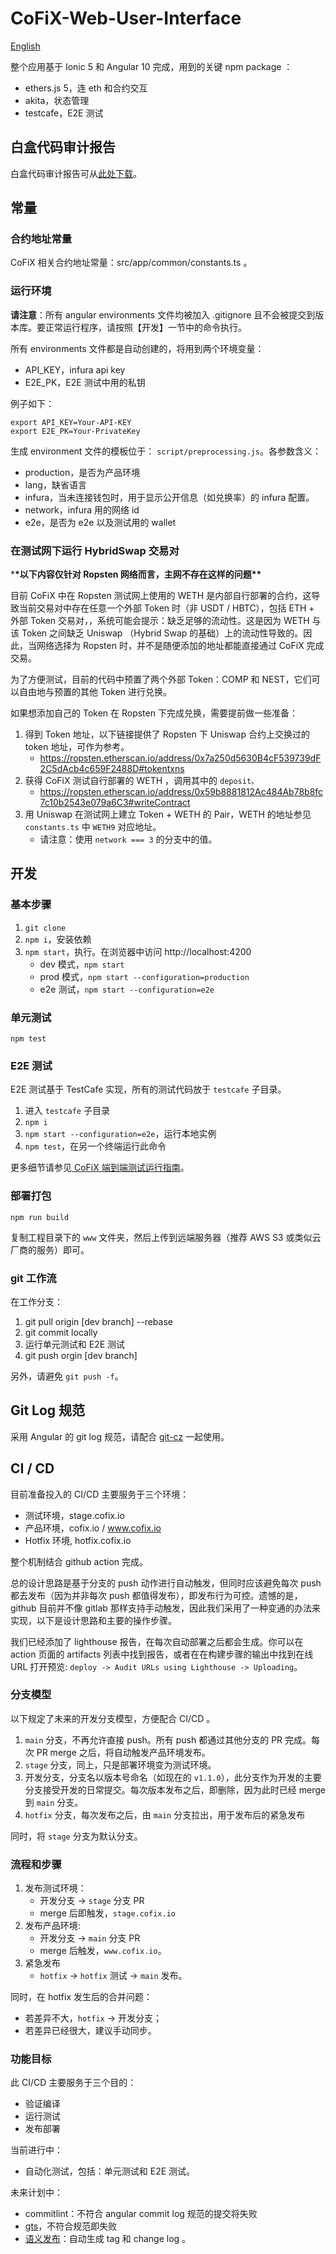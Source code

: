 # CoFiX-Web-User-Interface

[English](./README.md)

整个应用基于 Ionic 5 和 Angular 10 完成，用到的关键 npm package ：

- ethers.js 5，连 eth 和合约交互
- akita，状态管理
- testcafe，E2E 测试

## 白盒代码审计报告

白盒代码审计报告可从[此处下载](./tpyrced_peckshield-audit-report-CoFiX-pentest_v1.0.pdf)。

## 常量

### 合约地址常量

CoFiX 相关合约地址常量：src/app/common/constants.ts 。

### 运行环境

**请注意**：所有 angular environments 文件均被加入 .gitignore 且不会被提交到版本库。要正常运行程序，请按照【开发】一节中的命令执行。

所有 environments 文件都是自动创建的，将用到两个环境变量：

- API_KEY，infura api key
- E2E_PK，E2E 测试中用的私钥

例子如下：

```shell
export API_KEY=Your-API-KEY
export E2E_PK=Your-PrivateKey
```

生成 environment 文件的模板位于： `script/preprocessing.js`。各参数含义：

- production，是否为产品环境
- lang，缺省语言
- infura，当未连接钱包时，用于显示公开信息（如兑换率）的 infura 配置。
- network，infura 用的网络 id
- e2e，是否为 e2e 以及测试用的 wallet

### 在测试网下运行 HybridSwap 交易对

\***\*以下内容仅针对 Ropsten 网络而言，主网不存在这样的问题\*\***

目前 CoFiX 中在 Ropsten 测试网上使用的 WETH 是内部自行部署的合约，这导致当前交易对中存在任意一个外部 Token 时（非 USDT / HBTC），包括 ETH + 外部 Token 交易对，，系统可能会提示：缺乏足够的流动性。这是因为 WETH 与该 Token 之间缺乏 Uniswap （Hybrid Swap 的基础）上的流动性导致的。因此，当网络选择为 Ropsten 时，并不是随便添加的地址都能直接通过 CoFiX 完成交易。

为了方便测试，目前的代码中预置了两个外部 Token：COMP 和 NEST，它们可以自由地与预置的其他 Token 进行兑换。

如果想添加自己的 Token 在 Ropsten 下完成兑换，需要提前做一些准备：

1. 得到 Token 地址，以下链接提供了 Ropsten 下 Uniswap 合约上交换过的 token 地址，可作为参考。
   - https://ropsten.etherscan.io/address/0x7a250d5630B4cF539739dF2C5dAcb4c659F2488D#tokentxns
1. 获得 CoFiX 测试自行部署的 WETH ，调用其中的 `deposit。`
   - https://ropsten.etherscan.io/address/0x59b8881812Ac484Ab78b8fc7c10b2543e079a6C3#writeContract
1. 用 Uniswap 在测试网上建立 Token + WETH 的 Pair，WETH 的地址参见 `constants.ts` 中 `WETH9` 对应地址。
   - 请注意：使用 `network === 3` 的分支中的值。

## 开发

### 基本步骤

1. `git clone`
1. `npm i`，安装依赖
1. `npm start`，执行。在浏览器中访问 http://localhost:4200
   - dev 模式，`npm start`
   - prod 模式，`npm start --configuration=production`
   - e2e 测试，`npm start --configuration=e2e`

### 单元测试

`npm test`

### E2E 测试

E2E 测试基于 TestCafe 实现，所有的测试代码放于 `testcafe` 子目录。

1. 进入 `testcafe` 子目录
1. `npm i`
1. `npm start --configuration=e2e`，运行本地实例
1. `npm test`，在另一个终端运行此命令

更多细节请参见[ CoFiX 端到端测试运行指南](./testcafe/README.cn.md)。

### 部署打包

`npm run build`

复制工程目录下的 `www` 文件夹，然后上传到远端服务器（推荐 AWS S3 或类似云厂商的服务）即可。

### git 工作流

在工作分支：

1. git pull origin \[dev branch\] --rebase
1. git commit locally
1. 运行单元测试和 E2E 测试
1. git push orgin \[dev branch\]

另外，请避免 `git push -f`。

## Git Log 规范

采用 Angular 的 git log 规范，请配合 [git-cz](https://www.npmjs.com/package/git-cz) 一起使用。

## CI / CD

目前准备投入的 CI/CD 主要服务于三个环境：

- 测试环境，stage.cofix.io
- 产品环境，cofix.io / www.cofix.io
- Hotfix 环境, hotfix.cofix.io

整个机制结合 github action 完成。

总的设计思路是基于分支的 push 动作进行自动触发，但同时应该避免每次 push 都去发布（因为并非每次 push 都值得发布），即发布行为可控。遗憾的是，github 目前并不像 gitlab 那样支持手动触发，因此我们采用了一种变通的办法来实现，以下是设计思路和主要的操作步骤。

我们已经添加了 lighthouse 报告，在每次自动部署之后都会生成。你可以在 action 页面的 artifacts 列表中找到报告，或者在在构建步骤的输出中找到在线 URL 打开预览: `deploy -> Audit URLs using Lighthouse -> Uploading`。

### 分支模型

以下规定了未来的开发分支模型，方便配合 CI/CD 。

1. `main` 分支，不再允许直接 push。所有 push 都通过其他分支的 PR 完成。每次 PR merge 之后，将自动触发产品环境发布。
1. `stage` 分支，同上，只是部署环境变为测试环境。
1. 开发分支，分支名以版本号命名（如现在的 `v1.1.0`），此分支作为开发的主要分支接受开发的日常提交。每次版本发布之后，即删除，因为此时已经 merge 到 `main` 分支。
1. `hotfix` 分支，每次发布之后，由 `main` 分支拉出，用于发布后的紧急发布

同时，将 `stage` 分支为默认分支。

### 流程和步骤

1. 发布测试环境：
   - 开发分支 -> `stage` 分支 PR
   - merge 后即触发，`stage.cofix.io`
1. 发布产品环境:
   - 开发分支 -> `main` 分支 PR
   - merge 后触发，`www.cofix.io`。
1. 紧急发布
   - `hotfix` -> `hotfix` 测试 -> `main` 发布。

同时，在 hotfix 发生后的合并问题：

- 若差异不大，`hotfix` -> 开发分支；
- 若差异已经很大，建议手动同步。

### 功能目标

此 CI/CD 主要服务于三个目的：

- 验证编译
- 运行测试
- 发布部署

当前进行中：

- 自动化测试，包括：单元测试和 E2E 测试。

未来计划中：

- commitlint：不符合 angular commit log 规范的提交将失败
- [gts](https://github.com/google/gts)，不符合规范即失败
- [语义发布](https://semantic-release.gitbook.io/semantic-release/)：自动生成 tag 和 change log 。
